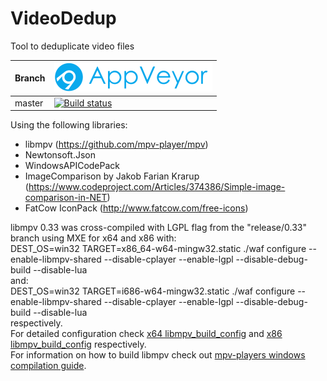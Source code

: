 # VideoDedup
Tool to deduplicate video files

Branch|[![AppVeyor logo](pics/AppVeyor.png)](https://appveyor.com)
---|---
master|[![Build status](https://ci.appveyor.com/api/projects/status/ld6w3vd6m49spu27/branch/master?svg=true)](https://ci.appveyor.com/project/SebastianBecker2/videodedup/branch/master)

Using the following libraries:
- libmpv (https://github.com/mpv-player/mpv)
- Newtonsoft.Json
- WindowsAPICodePack
- ImageComparison by Jakob Farian Krarup (https://www.codeproject.com/Articles/374386/Simple-image-comparison-in-NET)
- FatCow IconPack (http://www.fatcow.com/free-icons)

libmpv 0.33 was cross-compiled with LGPL flag from the "release/0.33" branch using MXE for x64 and x86 with:  
DEST_OS=win32 TARGET=x86_64-w64-mingw32.static ./waf configure --enable-libmpv-shared --disable-cplayer --enable-lgpl --disable-debug-build --disable-lua  
and:  
DEST_OS=win32 TARGET=i686-w64-mingw32.static ./waf configure --enable-libmpv-shared --disable-cplayer --enable-lgpl --disable-debug-build --disable-lua  
respectively.  
For detailed configuration check [x64 libmpv_build_config](./VideoDedupShared/Libs/libmpv/x64/libmpv_build_config) and [x86 libmpv_build_config](./VideoDedupShared/Libs/libmpv/x86/libmpv_build_config) respectively.  
For information on how to build libmpv check out [mpv-players windows compilation guide](https://github.com/mpv-player/mpv/blob/master/DOCS/compile-windows.md).
